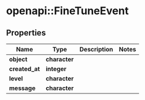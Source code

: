 # openapi::FineTuneEvent


## Properties
Name | Type | Description | Notes
------------ | ------------- | ------------- | -------------
**object** | **character** |  | 
**created_at** | **integer** |  | 
**level** | **character** |  | 
**message** | **character** |  | 


